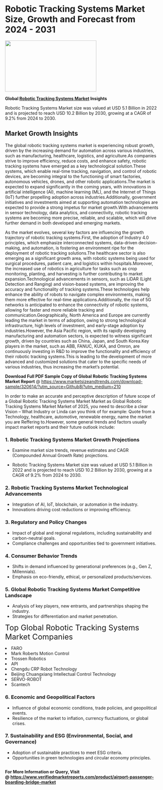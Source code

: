 <H1>Robotic Tracking Systems Market Size, Growth and Forecast from 2024 - 2031</H1><img class="aligncenter size-medium wp-image-584254" src="https://thirdeyenews.in/wp-content/uploads/2024/09/Global-Market-Research-300x168.jpeg" alt="" width="300" height="168" /><p><strong>Global&nbsp;<a href="https://www.marketsizeandtrends.com/download-sample/320614/?utm_source=Github8j?utm_medium=210">Robotic Tracking Systems Market</a> Insights</strong></p><p>Robotic Tracking Systems Market size was valued at USD 5.1 Billion in 2022 and is projected to reach USD 10.2 Billion by 2030, growing at a CAGR of 9.2% from 2024 to 2030.</p><p><h2>Market Growth Insights</h2> <p>The global robotic tracking systems market is experiencing robust growth, driven by the increasing demand for automation across various industries, such as manufacturing, healthcare, logistics, and agriculture.As companies strive to improve efficiency, reduce costs, and enhance safety, robotic tracking systems have emerged as a key technological solution.These systems, which enable real-time tracking, navigation, and control of robotic devices, are becoming integral to the functioning of smart factories, autonomous vehicles, drones, and other robotic applications.The market is expected to expand significantly in the coming years, with innovations in artificial intelligence (AI), machine learning (ML), and the Internet of Things (IoT) further propelling adoption across industries.Additionally, government initiatives and investments aimed at supporting automation technologies are expected to provide a strong impetus for market growth.With advancements in sensor technology, data analytics, and connectivity, robotic tracking systems are becoming more precise, reliable, and scalable, which will drive further demand in both developed and emerging markets.</p> <p>As the market evolves, several key factors are influencing the growth trajectory of robotic tracking systems.First, the adoption of Industry 4.0 principles, which emphasize interconnected systems, data-driven decision-making, and automation, is fostering an environment ripe for the deployment of robotic tracking solutions.The healthcare sector is also emerging as a significant growth area, with robotic systems being used for surgical procedures, patient care, and logistics within hospitals.Moreover, the increased use of robotics in agriculture for tasks such as crop monitoring, planting, and harvesting is further contributing to market expansion.Technological advancements in sensors, such as LiDAR (Light Detection and Ranging) and vision-based systems, are improving the accuracy and functionality of tracking systems.These technologies help enhance the ability of robots to navigate complex environments, making them more effective for real-time applications.Additionally, the rise of 5G networks is anticipated to enhance the connectivity of robotic systems, allowing for faster and more reliable tracking and communication.Geographically, North America and Europe are currently leading the market in terms of adoption, owing to strong technological infrastructure, high levels of investment, and early-stage adoption by industries.However, the Asia Pacific region, with its rapidly developing manufacturing and automation sectors, is expected to witness significant growth, driven by countries such as China, Japan, and South Korea.Key players in the market, such as ABB, FANUC, KUKA, and Omron, are continuously investing in R&D to improve the functionality and efficiency of their robotic tracking systems.This is leading to the development of more advanced and customized solutions that cater to the specific needs of various industries, thus increasing the market’s potential.<p><span class=""><strong>Download Full PDF Sample Copy of Global Robotic Tracking Systems Market Report</strong> @ <a href="https://www.marketsizeandtrends.com/download-sample/320614/?utm_source=Github8j?utm_medium=210" target="_blank">https://www.marketsizeandtrends.com/download-sample/320614/?utm_source=Github8j?utm_medium=210</a></span></p><p>In order to make an accurate and perceptive description of future scope of a Global&nbsp;Robotic Tracking Systems Market Market as Global&nbsp;Robotic Tracking Systems Market Market of 2025, you need to describe a clear Vision &ndash; What Industry or Linda can you think of for example: Quote from a Technology, healthcare, automotive, renewable energy, name the market you are Reffering to.However, some general trends and factors usually impact market reports and their future outlook include:</p><h3>1.&nbsp;<strong>Robotic Tracking Systems Market Growth Projections</strong></h3><ul><li>Examine market size trends, revenue estimates and CAGR (Compounded Annual Growth Rate) projections.</li><li><p>Robotic Tracking Systems Market size was valued at USD 5.1 Billion in 2022 and is projected to reach USD 10.2 Billion by 2030, growing at a CAGR of 9.2% from 2024 to 2030.</p></li></ul><h3>2.&nbsp;<strong>Robotic Tracking Systems Market Technological Advancements</strong></h3><ul><li>Integration of AI, IoT, blockchain, or automation in the industry.</li><li>Innovations driving cost reductions or improving efficiency.</li></ul><h3>3.&nbsp;<strong>Regulatory and Policy Changes</strong></h3><ul><li>Impact of global and regional regulations, including sustainability and carbon-neutral goals.</li><li>Compliance challenges and opportunities tied to government initiatives.</li></ul><h3>4.&nbsp;<strong>Consumer Behavior Trends</strong></h3><ul><li>Shifts in demand influenced by generational preferences (e.g., Gen Z, Millennials).</li><li>Emphasis on eco-friendly, ethical, or personalized products/services.</li></ul><h3>5.&nbsp;<strong>Global Robotic Tracking Systems Market Competitive Landscape</strong></h3><ul><li>Analysis of key players, new entrants, and partnerships shaping the industry.</li><li>Strategies for differentiation and market penetration.</li></ul><p data-pm-slice="1 1 []"><span style="color: inherit; font-family: inherit; font-size: 25px;">Top Global Robotic Tracking Systems Market Companies</span></p><div class="" data-test-id=""><p><li>FARO</li><li> Mark Roberts Motion Control</li><li> Trossen Robotics</li><li> API</li><li> Chengdu CRP Robot Technology</li><li> Beijing Chuangxiang Intellectual Control Technology</li><li> SERVO-ROBOT</li><li> Scantech</li></p></div><h3>6.&nbsp;<strong>Economic and Geopolitical Factors</strong></h3><ul><li>Influence of global economic conditions, trade policies, and geopolitical events.</li><li>Resilience of the market to inflation, currency fluctuations, or global crises.</li></ul><h3>7.&nbsp;<strong>Sustainability and ESG (Environmental, Social, and Governance)</strong></h3><ul><li>Adoption of sustainable practices to meet ESG criteria.</li><li>Opportunities in green technologies and circular economy principles.</li></ul><h2><strong style="font-size: 14px;">For More Information or Query, Visit @&nbsp;</strong><a style="background-color: #ffffff; font-size: 14px;" href="https://www.marketsizeandtrends.com/report/robotic-tracking-systems-market/" target="_blank">https://www.verifiedmarketreports.com/product/airport-passenger-boarding-bridge-market</a></h2>